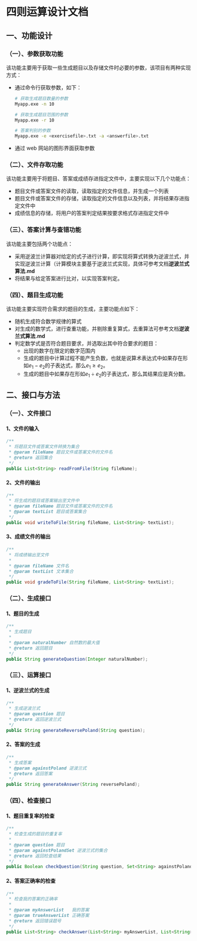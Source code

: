 # 四则运算设计文档

## 一、功能设计

### （一）、参数获取功能

该功能主要用于获取一些生成题目以及存储文件时必要的参数，该项目有两种实现方式：

- 通过命令行获取参数，如下：

  ```bash
  # 获取生成题目数量的参数
  Myapp.exe -n 10
  
  # 获取生成题目范围的参数
  Myapp.exe -r 10
  
  # 答案判别的参数
  Myapp.exe -e <exercisefile>.txt -a <answerfile>.txt
  ```

- 通过 web 网站的图形界面获取参数

### （二）、文件存取功能

该功能主要用于将题目、答案或成绩存进指定文件中，主要实现以下几个功能点：

- 题目文件或答案文件的读取，读取指定的文件信息，并生成一个列表
- 题目文件或答案文件的存储，读取指定的文件信息以及列表，并将结果存进指定文件中
- 成绩信息的存储，将用户的答案判定结果按要求格式存进指定文件中

### （三）、答案计算与查错功能

该功能主要包括两个功能点：

- 采用逆波兰计算器对给定的式子进行计算，即实现将算式转换为逆波兰式，并实现逆波兰计算（计算模块主要基于逆波兰式实现，具体可参考文档**逆波兰式算法.md**
- 将结果与给定答案进行比对，以实现答案判定。

### （四）、题目生成功能

该功能主要实现符合需求的题目的生成，主要功能点如下：

- 随机生成符合数学规律的算式
- 对生成的数学式，进行查重功能，并剔除重复算式，去重算法可参考文档**逆波兰式算法.md**
- 判定数学式是否符合题目要求，并选取出其中符合要求的题目：
  - 出现的数字在限定的数字范围内
  - 生成的题目中计算过程不能产生负数，也就是说算术表达式中如果存在形如$e_1− e_2$的子表达式，那么$e_1≥ e_2$。
  - 生成的题目中如果存在形如$e_1\div e_2$的子表达式，那么其结果应是真分数。

## 二、接口与方法

### （一）、文件接口

#### 1、文件的输入

```java
/**
 * 将题目文件或答案文件转换为集合
 * @param fileName 题目文件或答案文件的文件名
 * @return 返回集合
 */
public List<String> readFromFile(String fileName);
```

#### 2、文件的输出

```java
/**
 * 将生成的题目或答案输出至文件中
 * @param fileName 题目文件或答案文件的文件名
 * @param textList 题目或答案集合
 */
public void writeToFile(String fileName, List<String> textList);
```

#### 3、成绩文件的输出

```java
/**
 * 将成绩输出至文件
 *
 * @param fileName 文件名
 * @param textList 文本集合
 */
public void gradeToFile(String fileName, List<String> textList);
```

### （二）、生成接口

#### 1、题目的生成

```java
/**
 * 生成题目
 *
 * @param naturalNumber 自然数的最大值
 * @return 返回题目
 */
public String generateQuestion(Integer naturalNumber);
```

### （三）、运算接口

#### 1、逆波兰式的生成

```java
/**
 * 生成逆波兰式
 * @param question 题目
 * @return 返回逆波兰式
 */
public String generateReversePoland(String question);
```

#### 2、答案的生成

```java
/**
 * 生成答案
 * @param againstPoland 逆波兰式
 * @return 返回答案
 */
public String generateAnswer(String reversePoland);
```

### （四）、检查接口

#### 1、题目重复率的检查

```java
/**
 * 检查生成的题目的重复率
 *
 * @param question 题目
 * @param againstPolandSet 逆波兰式的集合
 * @return 返回检查结果
 */
public Boolean checkQuestion(String question, Set<String> againstPolandSet);
```

#### 2、答案正确率的检查

```java
/**
 * 检查我的答案的正确率
 *
 * @param myAnswerList   我的答案
 * @param trueAnswerList 正确答案
 * @return 返回错误题号
 */
public List<String> checkAnswer(List<String> myAnswerList, List<String> trueAnswerList);
```